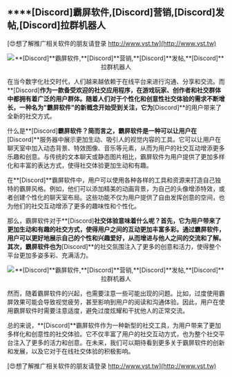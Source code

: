 ## ****[Discord]**霸屏软件,**[Discord]**营销,**[Discord]**发帖,**[Discord]**拉群机器人**

[😍想了解推广相关软件的朋友请登录 http://www.vst.tw](http://www.vst.tw)

 <center><img src="https://vst.tw/MP4/tuiguang/png/0.png" alt="**[Discord]**霸屏软件,**[Discord]**营销,**[Discord]**发帖,**[Discord]**拉群机器人"></center>

在当今数字化社交时代，人们越来越依赖于在线平台来进行沟通、分享和交流。而**[Discord]**作为一款备受欢迎的社交应用程序，在游戏玩家、创作者和社交群体中都拥有着广泛的用户群体。随着人们对于个性化和创意性社交体验的需求不断增长，一种名为"霸屏软件"的新概念开始受到关注，它为**[Discord]**的用户带来了全新的社交方式。

什么是**[Discord]**霸屏软件？简而言之，霸屏软件是一种可以让用户在**[Discord]**服务器中展示更加生动、吸引人的视觉内容的工具。它可以让用户在聊天室中加入动态背景、特效图像、音乐等元素，从而为用户的社交互动增添更多乐趣和创意。与传统的文本聊天或静态图片相比，霸屏软件为用户提供了更加多样化和丰富的表达方式，使得社交体验更加生动和有趣。

在**[Discord]**霸屏软件中，用户可以使用各种各样的工具和资源来打造自己独特的霸屏风格。例如，他们可以添加精美的动画背景，为自己的头像增添特效，或者创建个性化的聊天室布局。这些功能不仅为用户提供了自由发挥创意的空间，也为他们的社交互动增添了更多的趣味性和个性化。

那么，霸屏软件对于**[Discord]**社交体验意味着什么呢？首先，它为用户带来了更加生动和有趣的社交方式，使得用户之间的互动更加丰富多彩。通过霸屏软件，用户可以更好地展示自己的个性和兴趣爱好，从而增进与他人之间的交流和了解。其次，霸屏软件也为**[Discord]**的社交氛围注入了更多的创意和活力，使得整个平台更加多姿多彩、充满活力。

 <center><img src="https://vst.tw/MP4/tuiguang/png/3.png" alt="**[Discord]**霸屏软件,**[Discord]**营销,**[Discord]**发帖,**[Discord]**拉群机器人"></center>

然而，随着霸屏软件的兴起，也需要注意一些可能出现的问题。比如，过度使用霸屏效果可能会导致视觉疲劳，甚至影响到用户的阅读和沟通体验。因此，用户在使用霸屏软件时需要注意适度，避免过度炫耀和干扰他人的正常交流。

总的来说，**[Discord]**霸屏软件作为一种新型的社交工具，为用户带来了更加多样化和创意性的社交体验。它不仅丰富了用户的社交互动方式，也为整个社交平台注入了更多的活力和创意。在未来，我们可以期待看到更多关于霸屏软件的创新和发展，以及它对于在线社交体验的积极影响。

[😍想了解推广相关软件的朋友请登录 http://www.vst.tw](http://www.vst.tw)



